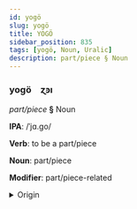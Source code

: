 ```yaml
---
id: yogö
slug: yogö
title: YOGÖ
sidebar_position: 835
tags: [yogö, Noun, Uralic]
description: part/piece § Noun
---
```


### yogö&emsp;<span kind="abugida">ɀꜿı</span>

*part/piece* **§** Noun

**IPA**: /ˈjɑ.go/

**Verb**: to be a part/piece

**Noun**: part/piece

**Modifier**: part/piece-related

<details>
    <summary>Origin</summary>
    Ingrian jako  [ˈjɑɡ̊o̞]<br/>
    <em>Uralic Language Family</em>
</details>